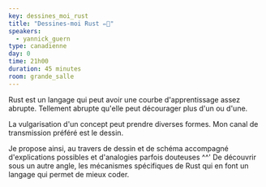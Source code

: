 ```yaml
---
key: dessines_moi_rust
title: "Dessines-moi Rust ✏🦀"
speakers:
  - yannick_guern
type: canadienne
day: 0
time: 21h00
duration: 45 minutes
room: grande_salle
---
```


Rust est un langage qui peut avoir une courbe d'apprentissage assez abrupte. Tellement abrupte qu'elle peut décourager plus d'un ou d'une.

La vulgarisation d'un concept peut prendre diverses formes. Mon canal de transmission préféré est le dessin.

Je propose ainsi, au travers de dessin et de schéma accompagné d'explications possibles et d'analogies parfois douteuses ^^' De découvrir sous un autre angle, les mécanismes spécifiques de Rust qui en font un langage qui permet de mieux coder.